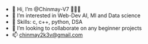 - 👋 Hi, I’m @Chinmay-V7 👨🏽‍🎓
- 👀 I’m interested in Web-Dev AI, Ml and Data science
- 🌱 Skills: c, c++, python, DSA
- 💞️ I’m looking to collaborate on any beginner projects
- 📫 chinmay2k3v@gmail.com

<!---
Chinmay-V7/Chinmay-V7 is a ✨ special ✨ repository because its `README.md` (this file) appears on your GitHub profile.
You can click the Preview link to take a look at your changes.
--->
